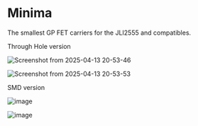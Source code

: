 # Minima
The smallest GP FET carriers for the JLI2555 and compatibles.


Through Hole version

![Screenshot from 2025-04-13 20-53-46](https://github.com/user-attachments/assets/04737689-28e0-41bc-bf8e-fde486c3a063)

![Screenshot from 2025-04-13 20-53-53](https://github.com/user-attachments/assets/1add243f-e4d1-4ccf-85fe-eb869358aa98)

SMD version

![image](https://github.com/user-attachments/assets/b7a0b5ca-0d8d-44f3-bc55-6be79e13a9c7)

![image](https://github.com/user-attachments/assets/7f31bf12-e583-4d51-9061-0675959c1d19)
